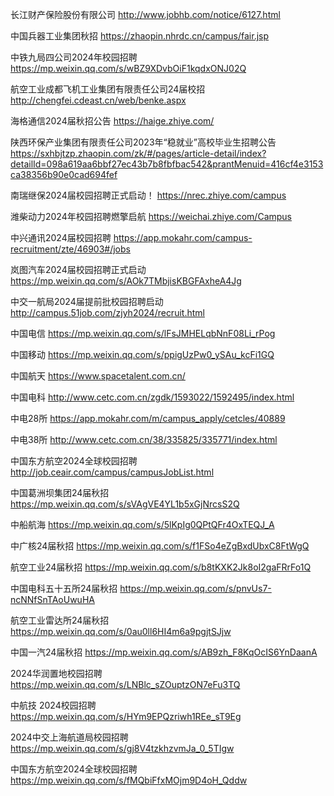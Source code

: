 
长江财产保险股份有限公司 http://www.jobhb.com/notice/6127.html

中国兵器工业集团秋招   https://zhaopin.nhrdc.cn/campus/fair.jsp

中铁九局四公司2024年校园招聘      https://mp.weixin.qq.com/s/wBZ9XDvbOiF1kqdxONJ02Q

航空工业成都飞机工业集团有限责任公司24届校招        http://chengfei.cdeast.cn/web/benke.aspx

海格通信2024届秋招公告        https://haige.zhiye.com/

陕西环保产业集团有限责任公司2023年“稳就业”高校毕业生招聘公告        https://sxhbjtzp.zhaopin.com/zk/#/pages/article-detail/index?detailId=098a619aa6bbf27ec43b7b8fbfbac542&prantMenuid=416cf4e3153ca38356b90e0cad694fef

南瑞继保2024届校园招聘正式启动！        https://nrec.zhiye.com/campus

潍柴动力2024年校园招聘燃擎启航        https://weichai.zhiye.com/Campus

中兴通讯2024届校园招聘  https://app.mokahr.com/campus-recruitment/zte/46903#/jobs 

岚图汽车2024届校园招聘正式启动        https://mp.weixin.qq.com/s/AOk7TMbjisKBGFAxheA4Jg

中交一航局2024届提前批校园招聘启动 http://campus.51job.com/zjyh2024/recruit.html

中国电信  https://mp.weixin.qq.com/s/lFsJMHELqbNnF08Li_rPog

中国移动   https://mp.weixin.qq.com/s/ppigUzPw0_ySAu_kcFi1GQ

中国航天  https://www.spacetalent.com.cn/

中国电科  http://www.cetc.com.cn/zgdk/1593022/1592495/index.html

中电28所  https://app.mokahr.com/m/campus_apply/cetcles/40889

中电38所  http://www.cetc.com.cn/38/335825/335771/index.html

中国东方航空2024全球校园招聘  http://job.ceair.com/campus/campusJobList.html

中国葛洲坝集团24届秋招  https://mp.weixin.qq.com/s/sVAgVE4YL1b5xGjNrcsS2Q

中船航海  https://mp.weixin.qq.com/s/5lKpIg0QPtQFr4OxTEQJ_A

中广核24届秋招   https://mp.weixin.qq.com/s/f1FSo4eZgBxdUbxC8FtWgQ

航空工业24届秋招  https://mp.weixin.qq.com/s/b8tKXK2Jk8oI2gaFRrFo1Q

中国电科五十五所24届秋招  https://mp.weixin.qq.com/s/pnvUs7-ncNNfSnTAoUwuHA

航空工业雷达所24届秋招  https://mp.weixin.qq.com/s/0au0ll6HI4m6a9pgjtSJjw

中国一汽24届秋招  https://mp.weixin.qq.com/s/AB9zh_F8KqOcIS6YnDaanA

2024华润置地校园招聘  https://mp.weixin.qq.com/s/LNBlc_sZOuptzON7eFu3TQ

中航技 2024校园招聘  https://mp.weixin.qq.com/s/HYm9EPQzriwh1REe_sT9Eg

2024中交上海航道局校园招聘  https://mp.weixin.qq.com/s/gj8V4tzkhzvmJa_0_5TIgw

中国东方航空2024全球校园招聘  https://mp.weixin.qq.com/s/fMQbiFfxMOjm9D4oH_Qddw


















